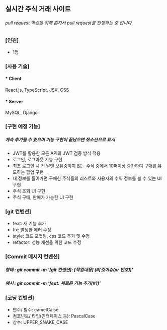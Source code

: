 ## 실시간 주식 거래 사이트

###### pull request 학습을 위해 혼자서 pull request를 진행하는 중 입니다.

### [인원]
- 1명

### [사용 기술]

#### * Client
React.js, TypeScript, JSX, CSS
#### * Server
MySQL, Django

### [구현 예정 기능]
##### 계속 추가될 수 있으며 기능 구현이 끝났으면 취소선으로 표시

- JWT를 활용한 모든 API의 JWT 검증 방식 적용
- 로그인, 로그아웃 기능 구현
- 최초 로그인 시 전 날엔 보유중이지 않는 주식 중에서 10퍼이상 증가하여 구매를 유도하는 팝업 구현
- 내 정보를 들어가면 구매한 주식들의 리스트와 사용자의 수익 정보를 볼 수 있는 UI 구현
- 주식 조회 UI 구현
- 주식 구매, 판매가 가능한 UI 구현

### [git 컨벤션]
- feat: 새 기능 추가
- fix: 발생한 에러 수정
- style: 코드 포맷팅, css 코드 추가 및 수정
- refactor: 성능 개선을 위한 코드 수정   
   
### [Commit 메시지 컨벤션]
##### 형태 : git commit -m '[git 컨벤션]: [작업내용] (#[깃이슈/pr 번호])'
##### 예시 : git commit -m 'feat: 새로운 기능 추가(#1)'
   
### [코딩 컨벤션]
- 변수/ 함수: camelCalse
- 컴포넌트/ 타입(인터페이스 등): PascalCase
- 상수: UPPER_SNAKE_CASE
